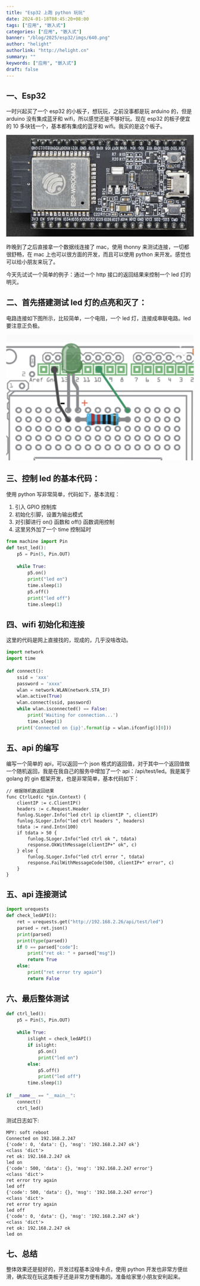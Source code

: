 ```yaml
---
title: "Esp32 上跑 python 玩玩"
date: 2024-01-18T08:45:20+08:00
tags: ["应用", "嵌入式"]
categories: ["应用", "嵌入式"]
banner: "/blog/2025/esp32/imgs/640.png"
author: "helight"
authorlink: "http://helight.cn"
summary: ""
keywords: ["应用", "嵌入式"]
draft: false
---
```


## 一、Esp32

一时兴起买了一个 esp32 的小板子，想玩玩，之前没事都是玩 arduino 的，但是 arduino 没有集成蓝牙和 wifi，所以感觉还是不够好玩。现在 esp32 的板子便宜的 10 多块钱一个，基本都有集成的蓝牙和 wifi。我买的是这个板子。

![](imgs/641.png)

昨晚到了之后直接拿一个数据线连接了 mac，使用 thonny 来测试连接，一切都很舒畅，在 mac 上也可以很方面的开发，而且可以使用 python 来开发。感觉也可以给小朋友来玩了。

今天先试试一个简单的例子：通过一个 http 接口的返回结果来控制一个 led 灯的明灭。

## 二、首先搭建测试 led 灯的点亮和灭了：  

电路连接如下图所示，比较简单，一个电阻，一个 led 灯，连接成串联电路。led 要注意正负极。

![](imgs/640.png)


## 三、控制 led 的基本代码：

使用 python 写非常简单，代码如下，基本流程：
1. 引入 GPIO 控制库
2. 初始化引脚，设置为输出模式
3. 对引脚进行 on() 函数和 off() 函数调用控制
4. 这里另外加了一个 time 控制延时

``` python
from machine import Pin
def test_led():
    p5 = Pin(5, Pin.OUT)
    
    while True:
        p5.on()
        print("led on")
        time.sleep(1)
        p5.off()
        print("led off")
        time.sleep(1)
```
## 四、wifi 初始化和连接
这里的代码是网上直接找的，现成的，几乎没啥改动。
``` python
import network
import time

def connect():
    ssid = 'xxx'
    password = 'xxxx'
    wlan = network.WLAN(network.STA_IF)
    wlan.active(True)
    wlan.connect(ssid, password)
    while wlan.isconnected() == False:
        print('Waiting for connection...')
        time.sleep(1)
    print('Connected on {ip}'.format(ip = wlan.ifconfig()[0]))
```

## 五、api 的编写

编写一个简单的 api，可以返回一个 json 格式的返回值，对于其中一个返回值做一个随机返回，我是在我自己的服务中增加了一个 api：/api/test/led。我是属于 golang 的 gin 框架开发，也是非常简单，基本代码如下：

``` golang
// 根据随机数返回结果
func CtrlLed(c *gin.Context) {
	clientIP := c.ClientIP()
	headers := c.Request.Header
	funlog.SLoger.Info("led ctrl ip clientIP ", clientIP)
	funlog.SLoger.Info("led ctrl headers ", headers)
	tdata := rand.Intn(100)
	if tdata > 50 {
		funlog.SLoger.Info("led ctrl ok ", tdata)
		response.OkWithMessage(clientIP+" ok", c)
	} else {
		funlog.SLoger.Info("led ctrl error ", tdata)
		response.FailWithMessageCode(500, clientIP+" error", c)
	}
}
```
## 五、api 连接测试

``` python
import urequests
def check_ledAPI():
    ret = urequests.get("http://192.168.2.26/api/test/led")
    parsed = ret.json()
    print(parsed)
    print(type(parsed))
    if 0 == parsed["code"]:
        print("ret ok: " + parsed["msg"])
        return True
    else:
        print("ret error try again")
        return False
```

## 六、最后整体测试

``` python
def ctrl_led():
    p5 = Pin(5, Pin.OUT)
    
    while True:
        islight = check_ledAPI()
        if islight:
            p5.on()
            print("led on")
        else:
            p5.off()
            print("led off") 
        time.sleep(1)
        
if __name__ == "__main__":
    connect()
    ctrl_led()
```

测试日志如下:

``` log
MPY: soft reboot
Connected on 192.168.2.247
{'code': 0, 'data': {}, 'msg': '192.168.2.247 ok'}
<class 'dict'>
ret ok: 192.168.2.247 ok
led on
{'code': 500, 'data': {}, 'msg': '192.168.2.247 error'}
<class 'dict'>
ret error try again
led off
{'code': 500, 'data': {}, 'msg': '192.168.2.247 error'}
<class 'dict'>
ret error try again
led off
{'code': 0, 'data': {}, 'msg': '192.168.2.247 ok'}
<class 'dict'>
ret ok: 192.168.2.247 ok
led on
```

## 七、总结
整体效果还是挺好的，开发过程基本没啥卡点，使用 python 开发也非常方便丝滑，确实现在玩这类板子还是非常方便有趣的。准备给家里小朋友安利起来。